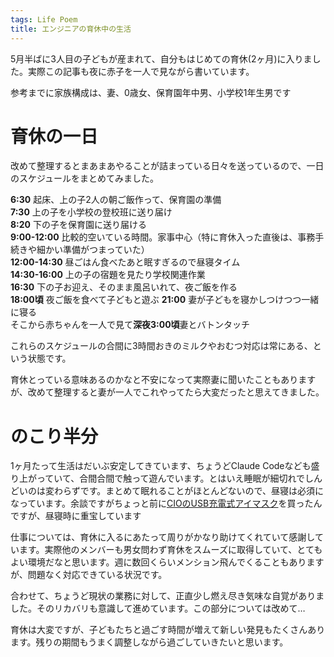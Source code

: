 ```yaml
---
tags: Life Poem
title: エンジニアの育休中の生活
---
```


5月半ばに3人目の子どもが産まれて、自分もはじめての育休(2ヶ月)に入りました。実際この記事も夜に赤子を一人で見ながら書いています。

参考までに家族構成は、妻、0歳女、保育園年中男、小学校1年生男です

# 育休の一日

改めて整理するとまあまあやることが詰まっている日々を送っているので、一日のスケジュールをまとめてみました。

**6:30** 起床、上の子2人の朝ご飯作って、保育園の準備  
**7:30** 上の子を小学校の登校班に送り届け  
**8:20** 下の子を保育園に送り届ける  
**9:00-12:00** 比較的空いている時間。家事中心（特に育休入った直後は、事務手続きや細かい準備がつまっていた）  
**12:00-14:30** 昼ごはん食べたあと眠すぎるので昼寝タイム  
**14:30-16:00** 上の子の宿題を見たり学校関連作業  
**16:30** 下の子お迎え、そのまま風呂いれて、夜ご飯を作る  
**18:00頃** 夜ご飯を食べて子どもと遊ぶ
**21:00** 妻が子どもを寝かしつけつつ一緒に寝る  
そこから赤ちゃんを一人で見て**深夜3:00頃**妻とバトンタッチ

これらのスケジュールの合間に3時間おきのミルクやおむつ対応は常にある、という状態です。

育休とっている意味あるのかなと不安になって実際妻に聞いたこともありますが、改めて整理すると妻が一人でこれやってたら大変だったと思えてきました。


# のこり半分

1ヶ月たって生活はだいぶ安定してきています、ちょうどClaude Codeなども盛り上がっていて、合間合間で触って遊んでいます。とはいえ睡眠が細切れでしんどいのは変わらずです。まとめて眠れることがほとんどないので、昼寝は必須になっています。余談ですがちょっと前に[CIOのUSB充電式アイマスク](https://amzn.to/442tsLW)を買ったんですが、昼寝時に重宝しています

仕事については、育休に入るにあたって周りがかなり助けてくれていて感謝しています。実際他のメンバーも男女問わず育休をスムーズに取得していて、とてもよい環境だなと思います。週に数回くらいメンション飛んでくることもありますが、問題なく対応できている状況です。

合わせて、ちょうど現状の業務に対して、正直少し燃え尽き気味な自覚がありました。そのリカバリも意識して進めています。この部分については改めて…

育休は大変ですが、子どもたちと過ごす時間が増えて新しい発見もたくさんあります。残りの期間もうまく調整しながら過ごしていきたいと思います。
